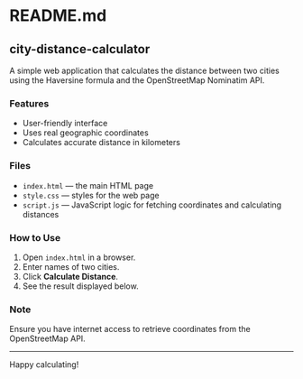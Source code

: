 # README.md

## city-distance-calculator

A simple web application that calculates the distance between two cities using the Haversine formula and the OpenStreetMap Nominatim API.

### Features
- User-friendly interface
- Uses real geographic coordinates
- Calculates accurate distance in kilometers

### Files
- `index.html` — the main HTML page
- `style.css` — styles for the web page
- `script.js` — JavaScript logic for fetching coordinates and calculating distances

### How to Use
1. Open `index.html` in a browser.
2. Enter names of two cities.
3. Click **Calculate Distance**.
4. See the result displayed below.

### Note
Ensure you have internet access to retrieve coordinates from the OpenStreetMap API.

---

Happy calculating!
